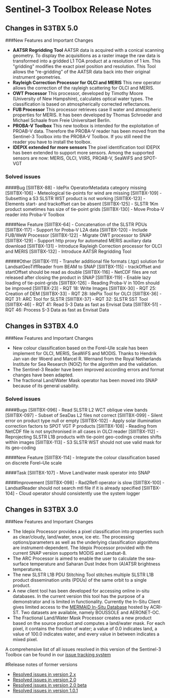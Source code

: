 Sentinel-3 Toolbox Release Notes
================================

Changes in S3TBX 5.0
--------------------

###New Features and Important Changes
* **AATSR Regridding Tool**
AATSR data is acquired with a conical scanning geometry. To display the acquisitions as a raster image the raw data is 
transformed into a gridded L1 TOA product at a resolution of 1 km. This "gridding" modifies the exact pixel position and resolution. 
This Tool allows the “re-gridding” of the AATSR data back into their original instrument geometries. 
* **Rayleigh Correction Processor for OLCI and MERIS**
This new operator allows the correction of the rayleigh scattering for OLCI and MERIS.
* **OWT Processor**
This processor, developed by Timothy Moore (University of New Hampshire), calculates optical water types. The classification is 
based on atmospherically corrected reflectances.
* **FUB Processor**
This processor retrieves case II water and atmospheric properties for MERIS. It has been developed by Thomas Schroeder and 
Michael Schaale from Freie Universitaet Berlin.
* **PROBA-V Toolbox**
This new toolbox is intended for the exploitation of PROAB-V data. Therefore the PROBA-V reader has been moved from the 
Sentinel-3 Toolbox into the PROBA-V Toolbox. If you still need the reader you have to install the toolbox. 
* **IDEPIX extended for more sensors**
The pixel identification tool IDEPIX has been extended to support more sensors. Among the supported sensors are now: 
MERIS, OLCI, VIIRS, PROAB-V, SeaWiFS and SPOT-VGT

### Solved issues
####Bug
    [SIIITBX-88] - IdePix OperatorMetadata category missing
    [SIIITBX-106] - Meteological tie-points for wind are missing
    [SIIITBX-109] - Subsetting a S3 SLSTR WST product is not working
    [SIIITBX-123] - Elements start- and trackoffset can be absent
    [SIIITBX-125] - SLSTR 1Km product sometimes has size of tie-point grids
    [SIIITBX-130] - Move Proba-V reader into Proba-V Toolbox

####New Feature
    [SIIITBX-64] - Concatenation of the SLSTR PDUs
    [SIIITBX-117] - Support for Proba-V L2A data
    [SIIITBX-120] - Include FUB/WeW Processor
    [SIIITBX-122] - Migrate OWT processor to SNAP
    [SIIITBX-129] - Support http proxy for automated MERIS auxiliary data download
    [SIIITBX-131] - Introduce Rayleigh Correction processor for OLCI and MERIS
    [SIIITBX-132] - Introduce AATSR Regridding Tool

#####Other
    [SIIITBX-111] - Transfer additional file formats (.tgz) solution for LandsatGeoTiffReader from BEAM to SNAP
    [SIIITBX-115] - trackOffset and startOffset should be read as double
    [SIIITBX-116] - NetCDF files are not released after closing the product in SNAP
    [SIIITBX-119] - Enable lazy loading of tie-point-grids
    [SIIITBX-126] - Reading Proba-V in 100m should be improved
    [SIIITBX-23] - RQT 18: Write Images
    [SIIITBX-30] - RQT 25: Creation of DEM
    [SIIITBX-33] - RQT 28: IdePix Tool for OLCI
    [SIIITBX-36] - RQT 31: ARC Tool for SLSTR
    [SIIITBX-37] - RQT 32: SLSTR SST Tool
    [SIIITBX-46] - RQT 41: Read S-3 Data as fast as Envisat Data
    [SIIITBX-51] - RQT 46: Process S-3 Data as fast as Envisat Data


Changes in S3TBX 4.0
--------------------

###New Features and Important Changes
* New colour classification based on the Forel–Ule scale has been implement for OLCI, MERIS, 
  SeaWiFS and MODIS. Thanks to Hendrik Jan van der Woerd and Marcel R. Wernand from the Royal 
  Netherlands Institute for Sea Research (NOIZ) for the algorithm and the validation. 
* The Sentinel-3 Reader have been improved according errors and format changes have been adapted.
* The fractional Land/Water Mask operator has been moved into SNAP because of its general usability.          

### Solved issues
####Bugs
    [SIIITBX-096] - Read SLSTR L2 WCT oblique view bands
    [SIIITBX-097] - Subset of SeaDas L2 files not correct
    [SIIITBX-099] - Silent error on product type null or empty
    [SIIITBX-102] - Apply solar illumination correction factors to SPOT VGT P products
    [SIIITBX-108] - Reading from NetCDF file is not snychronised in all cases in OLCI reader
    [SIIITBX-112] - Reprojecting SLSTR L1B products with tie-point geo-codings creates shifts within images
    [SIIITBX-113] - S3 SLSTR WST should not use valid mask for its geo-coding

####New Feature
    [SIIITBX-114] - Integrate the colour classification based on discrete Forel–Ule scale

####Task
    [SIIITBX-107] - Move Land/water mask operator into SNAP

####Improvement
    [SIIITBX-098] - Rad2Refl operator is slow
    [SIIITBX-100] - LandsatReader should not search mtl file if it is already specified
    [SIIITBX-104] - Cloud operator should consistently use the system logger


Changes in S3TBX 3.0
--------------------

###New Features and Important Changes
* The Idepix Processor provides a pixel classification into properties such as clear/cloudy, land/water, snow, ice etc. The processing 
options/parameters as well as the underlying classification algorithms are instrument-dependent. The Idepix Processor provided with the current 
SNAP version supports MODIS and Landsat-8.
* The ARC Processor is aimed to enable the user to calculate the sea-surface temperature and Saharan Dust Index from (A)ATSR brightness temperatures.
* The new SLSTR L1B PDU Stitching Tool stitches multiple SLSTR L1B product dissemination units (PDUs) of the same orbit to a single product.
* A new client tool has been developed for accessing online in-situ databases. In the current version this tool has the purpose of a demonstrator 
and is limited in functionality. Currently the In-Situ Client gives limited access to the [MERMAID In-Situ Database](http://mermaid.acri.fr/home/home.php)
hosted by ACRI-ST. Two datasets are available, namely BOUSSOLE and AERONET-OC.
* The Fractional Land/Water Mask Processor creates a new product based on the source product and computes a land/water mask. For each pixel, 
it contains the fraction of water; a value of 0.0 indicates land, a value of 100.0 indicates water, and every value in between indicates 
a mixed pixel.

A comprehensive list of all issues resolved in this version of the Sentinel-3 Toolbox can be found in our 
[issue tracking system](https://senbox.atlassian.net/issues/?filter=11509)

#Release notes of former versions

* [Resolved issues in version 2.x](https://senbox.atlassian.net/issues/?filter=11508)
* [Resolved issues in version 2.0](https://senbox.atlassian.net/issues/?filter=11507)
* [Resolved issues in version 2.0 beta](https://senbox.atlassian.net/issues/?filter=11506)
* [Resolved issues in version 1.0.1](https://senbox.atlassian.net/issues/?filter=11505)

